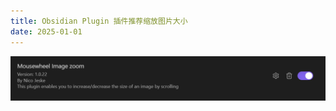 ```yaml
---
title: Obsidian Plugin 插件推荐缩放图片大小
date: 2025-01-01
---
```

![|625](https://raw.githubusercontent.com/InsHomePgup/pic_go_img/main/blog/20241225153318351.png)

